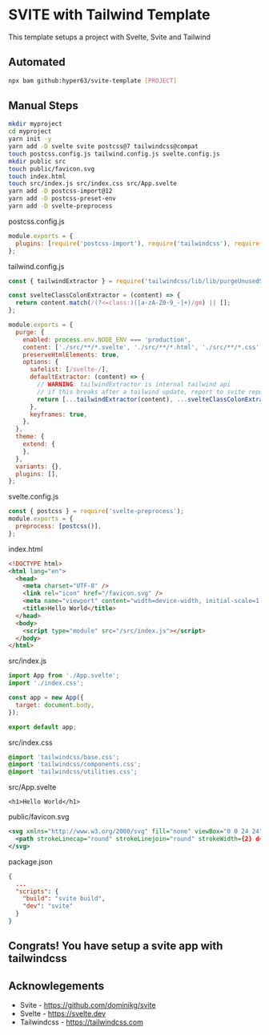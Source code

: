 # SVITE with Tailwind Template

This template setups a project with Svelte, Svite and Tailwind

## Automated 

``` sh
npx bam github:hyper63/svite-template [PROJECT]
```

## Manual Steps

``` sh
mkdir myproject
cd myproject
yarn init -y
yarn add -D svelte svite postcss@7 tailwindcss@compat
touch postcss.config.js tailwind.config.js svelte.config.js
mkdir public src
touch public/favicon.svg
touch index.html
touch src/index.js src/index.css src/App.svelte
yarn add -D postcss-import@12
yarn add -D postcss-preset-env
yarn add -D svelte-preprocess
```

postcss.config.js

``` js
module.exports = {
  plugins: [require('postcss-import'), require('tailwindcss'), require('postcss-preset-env')({ stage: 1 })],
};
```

tailwind.config.js

``` js
const { tailwindExtractor } = require('tailwindcss/lib/lib/purgeUnusedStyles');

const svelteClassColonExtractor = (content) => {
  return content.match(/(?<=class:)([a-zA-Z0-9_-]+)/gm) || [];
};

module.exports = {
  purge: {
    enabled: process.env.NODE_ENV === 'production',
    content: ['./src/**/*.svelte', './src/**/*.html', './src/**/*.css', './index.html'],
    preserveHtmlElements: true,
    options: {
      safelist: [/svelte-/],
      defaultExtractor: (content) => {
        // WARNING: tailwindExtractor is internal tailwind api
        // if this breaks after a tailwind update, report to svite repo
        return [...tailwindExtractor(content), ...svelteClassColonExtractor(content)];
      },
      keyframes: true,
    },
  },
  theme: {
    extend: {
    },
  },
  variants: {},
  plugins: [],
};

```

svelte.config.js

``` js
const { postcss } = require('svelte-preprocess');
module.exports = {
  preprocess: [postcss()],
};
```

index.html

``` html
<!DOCTYPE html>
<html lang="en">
  <head>
    <meta charset="UTF-8" />
    <link rel="icon" href="/favicon.svg" />
    <meta name="viewport" content="width=device-width, initial-scale=1.0" />
    <title>Hello World</title>
  </head>
  <body>
    <script type="module" src="/src/index.js"></script>
  </body>
</html>
```

src/index.js

``` js
import App from './App.svelte';
import './index.css';

const app = new App({
  target: document.body,
});

export default app;
```

src/index.css

``` css
@import 'tailwindcss/base.css';
@import 'tailwindcss/components.css';
@import 'tailwindcss/utilities.css';
```

src/App.svelte

``` svelte 
<h1>Hello World</h1>
```

public/favicon.svg

``` svg
<svg xmlns="http://www.w3.org/2000/svg" fill="none" viewBox="0 0 24 24" stroke="currentColor">
  <path strokeLinecap="round" strokeLinejoin="round" strokeWidth={2} d="M14.828 14.828a4 4 0 01-5.656 0M9 10h.01M15 10h.01M21 12a9 9 0 11-18 0 9 9 0 0118 0z" />
</svg>
```

package.json

``` json
{
  ...
  "scripts": {
    "build": "svite build",
    "dev": "svite"
  }
}

```

## Congrats! You have setup a svite app with tailwindcss

## Acknowlegements

* Svite - https://github.com/dominikg/svite
* Svelte - https://svelte.dev
* Tailwindcss - https://tailwindcss.com


